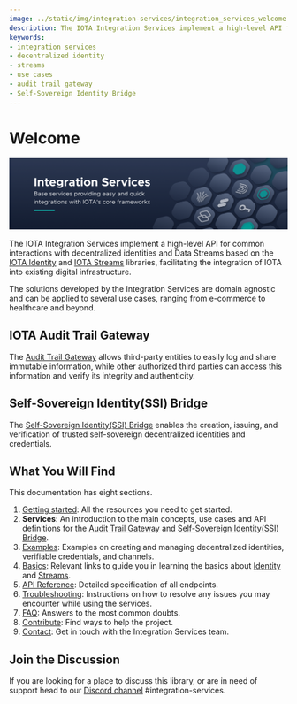 ```yaml
---
image: ../static/img/integration-services/integration_services_welcome.png
description: The IOTA Integration Services implement a high-level API for common interactions with decentralized identities and Data Streams.
keywords:
- integration services
- decentralized identity
- streams
- use cases
- audit trail gateway
- Self-Sovereign Identity Bridge
---
```

# Welcome

![Integration Services](../static/img/integration-services/integration_services_welcome.png)

The IOTA Integration Services implement a high-level API for common interactions with decentralized identities and Data
Streams based on the [IOTA Identity](https://wiki.iota.org/identity.rs/introduction)
and [IOTA Streams](https://wiki.iota.org/streams/welcome) libraries, facilitating the integration of IOTA into
existing digital infrastructure.

The solutions developed by the Integration Services are domain agnostic and can be applied to several use cases, ranging
from e-commerce to healthcare and beyond.

## IOTA Audit Trail Gateway

The [Audit Trail Gateway](services/audit-trail-gateway/introduction.md) allows third-party entities to easily log and share immutable information, while other
authorized third parties can access this information and verify its integrity and authenticity.

## Self-Sovereign Identity(SSI) Bridge

The [Self-Sovereign Identity(SSI) Bridge](services/SSI-bridge/introduction.md) enables the creation, issuing, and verification of trusted self-sovereign
decentralized identities and credentials.

## What You Will Find

This documentation has eight sections.

1. [Getting started](getting_started/overview): All the resources you need to get started.
2. **Services**: An introduction to the main concepts, use cases and API definitions for the [Audit Trail Gateway](services/audit-trail-gateway/introduction.md) and [Self-Sovereign Identity(SSI) Bridge](services/SSI-bridge/introduction.md).
3. [Examples](examples/introduction): Examples on creating and managing decentralized identities, verifiable
   credentials, and channels.
4. [Basics](basics/identity): Relevant links to guide you in learning the basics about [Identity](https://wiki.iota.org/identity.rs/introduction) and [Streams](https://wiki.iota.org/streams/welcome).
5. [API Reference](api_reference): Detailed specification of all endpoints.
6. [Troubleshooting](troubleshooting.md): Instructions on how to resolve any issues you may encounter while using the services.
7. [FAQ](faq): Answers to the most common doubts.
8. [Contribute](contribute): Find ways to help the project.
9. [Contact](contact): Get in touch with the Integration Services team.

## Join the Discussion

If you are looking for a place to discuss this library, or are in need of support head to
our [Discord channel](https://discord.gg/iota) #integration-services.
